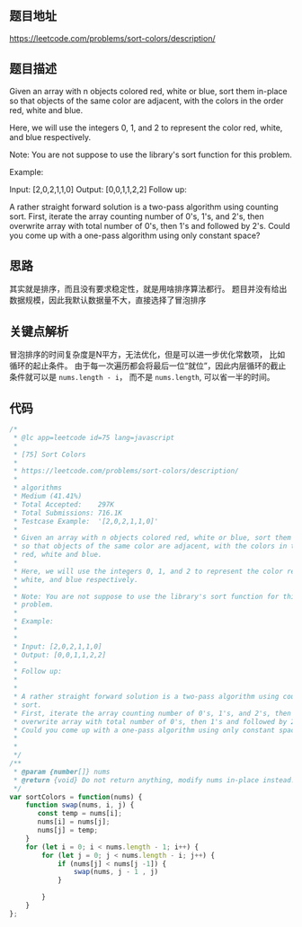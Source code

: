 ## 题目地址
https://leetcode.com/problems/sort-colors/description/

## 题目描述
Given an array with n objects colored red, white or blue, sort them in-place so that objects of the same color are adjacent, with the colors in the order red, white and blue.

Here, we will use the integers 0, 1, and 2 to represent the color red, white, and blue respectively.

Note: You are not suppose to use the library's sort function for this problem.

Example:

Input: [2,0,2,1,1,0]
Output: [0,0,1,1,2,2]
Follow up:

A rather straight forward solution is a two-pass algorithm using counting sort.
First, iterate the array counting number of 0's, 1's, and 2's, then overwrite array with total number of 0's, then 1's and followed by 2's.
Could you come up with a one-pass algorithm using only constant space?

## 思路

其实就是排序，而且没有要求稳定性，就是用啥排序算法都行。
题目并没有给出数据规模，因此我默认数据量不大，直接选择了冒泡排序

## 关键点解析

冒泡排序的时间复杂度是N平方，无法优化，但是可以进一步优化常数项，
比如循环的起止条件。 由于每一次遍历都会将最后一位“就位”，因此内层循环的截止条件就可以是
 `nums.length - i`， 而不是 `nums.length`, 可以省一半的时间。


## 代码

```js
/*
 * @lc app=leetcode id=75 lang=javascript
 *
 * [75] Sort Colors
 *
 * https://leetcode.com/problems/sort-colors/description/
 *
 * algorithms
 * Medium (41.41%)
 * Total Accepted:    297K
 * Total Submissions: 716.1K
 * Testcase Example:  '[2,0,2,1,1,0]'
 *
 * Given an array with n objects colored red, white or blue, sort them in-place
 * so that objects of the same color are adjacent, with the colors in the order
 * red, white and blue.
 * 
 * Here, we will use the integers 0, 1, and 2 to represent the color red,
 * white, and blue respectively.
 * 
 * Note: You are not suppose to use the library's sort function for this
 * problem.
 * 
 * Example:
 * 
 * 
 * Input: [2,0,2,1,1,0]
 * Output: [0,0,1,1,2,2]
 * 
 * Follow up:
 * 
 * 
 * A rather straight forward solution is a two-pass algorithm using counting
 * sort.
 * First, iterate the array counting number of 0's, 1's, and 2's, then
 * overwrite array with total number of 0's, then 1's and followed by 2's.
 * Could you come up with a one-pass algorithm using only constant space?
 * 
 * 
 */
/**
 * @param {number[]} nums
 * @return {void} Do not return anything, modify nums in-place instead.
 */
var sortColors = function(nums) {
    function swap(nums, i, j) {
       const temp = nums[i];
       nums[i] = nums[j];
       nums[j] = temp; 
    }
    for (let i = 0; i < nums.length - 1; i++) {
        for (let j = 0; j < nums.length - i; j++) {
            if (nums[j] < nums[j -1]) {
                swap(nums, j - 1 , j)
            }
            
        }      
    }
};
```
